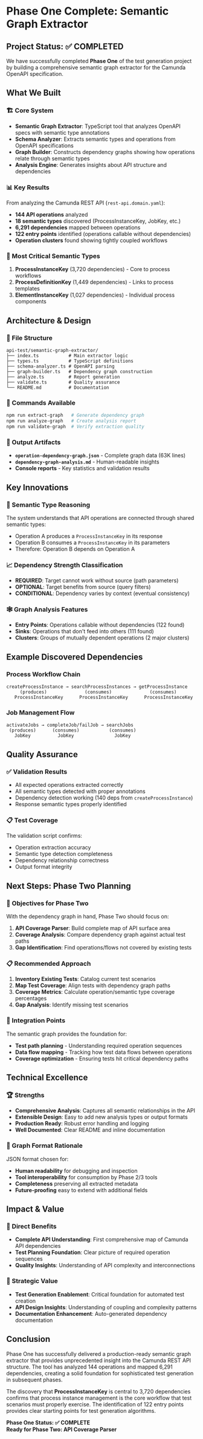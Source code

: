 # Phase One Complete: Semantic Graph Extractor

## Project Status: ✅ COMPLETED

We have successfully completed **Phase One** of the test generation project by building a comprehensive semantic graph extractor for the Camunda OpenAPI specification.

## What We Built

### 🏗️ Core System
- **Semantic Graph Extractor**: TypeScript tool that analyzes OpenAPI specs with semantic type annotations
- **Schema Analyzer**: Extracts semantic types and operations from OpenAPI specifications  
- **Graph Builder**: Constructs dependency graphs showing how operations relate through semantic types
- **Analysis Engine**: Generates insights about API structure and dependencies

### 📊 Key Results
From analyzing the Camunda REST API (`rest-api.domain.yaml`):

- **144 API operations** analyzed
- **18 semantic types** discovered (ProcessInstanceKey, JobKey, etc.)
- **6,291 dependencies** mapped between operations
- **122 entry points** identified (operations callable without dependencies)
- **Operation clusters** found showing tightly coupled workflows

### 🎯 Most Critical Semantic Types
1. **ProcessInstanceKey** (3,720 dependencies) - Core to process workflows
2. **ProcessDefinitionKey** (1,449 dependencies) - Links to process templates  
3. **ElementInstanceKey** (1,027 dependencies) - Individual process components

## Architecture & Design

### 📁 File Structure
```
api-test/semantic-graph-extractor/
├── index.ts           # Main extractor logic
├── types.ts           # TypeScript definitions  
├── schema-analyzer.ts # OpenAPI parsing
├── graph-builder.ts   # Dependency graph construction
├── analyze.ts         # Report generation
├── validate.ts        # Quality assurance
└── README.md          # Documentation
```

### 🔧 Commands Available
```bash
npm run extract-graph   # Generate dependency graph
npm run analyze-graph   # Create analysis report
npm run validate-graph  # Verify extraction quality
```

### 💾 Output Artifacts
- **`operation-dependency-graph.json`** - Complete graph data (63K lines)
- **`dependency-graph-analysis.md`** - Human-readable insights
- **Console reports** - Key statistics and validation results

## Key Innovations

### 🧠 Semantic Type Reasoning
The system understands that API operations are connected through shared semantic types:
- Operation A produces a `ProcessInstanceKey` in its response
- Operation B consumes a `ProcessInstanceKey` in its parameters
- Therefore: Operation B depends on Operation A

### 📈 Dependency Strength Classification
- **REQUIRED**: Target cannot work without source (path parameters)
- **OPTIONAL**: Target benefits from source (query filters) 
- **CONDITIONAL**: Dependency varies by context (eventual consistency)

### 🕸️ Graph Analysis Features
- **Entry Points**: Operations callable without dependencies (122 found)
- **Sinks**: Operations that don't feed into others (111 found)
- **Clusters**: Groups of mutually dependent operations (2 major clusters)

## Example Discovered Dependencies

### Process Workflow Chain
```
createProcessInstance → searchProcessInstances → getProcessInstance
     (produces)              (consumes)              (consumes)
   ProcessInstanceKey      ProcessInstanceKey      ProcessInstanceKey
```

### Job Management Flow  
```
activateJobs → completeJob/failJob → searchJobs
 (produces)      (consumes)           (consumes)
   JobKey          JobKey               JobKey
```

## Quality Assurance

### ✅ Validation Results
- All expected operations extracted correctly
- All semantic types detected with proper annotations
- Dependency detection working (140 deps from `createProcessInstance`)
- Response semantic types properly identified

### 📋 Test Coverage
The validation script confirms:
- Operation extraction accuracy
- Semantic type detection completeness  
- Dependency relationship correctness
- Output format integrity

## Next Steps: Phase Two Planning

### 🎯 Objectives for Phase Two
With the dependency graph in hand, Phase Two should focus on:

1. **API Coverage Parser**: Build complete map of API surface area
2. **Coverage Analysis**: Compare dependency graph against actual test paths
3. **Gap Identification**: Find operations/flows not covered by existing tests

### 📋 Recommended Approach
1. **Inventory Existing Tests**: Catalog current test scenarios
2. **Map Test Coverage**: Align tests with dependency graph paths  
3. **Coverage Metrics**: Calculate operation/semantic type coverage percentages
4. **Gap Analysis**: Identify missing test scenarios

### 🔗 Integration Points
The semantic graph provides the foundation for:
- **Test path planning** - Understanding required operation sequences
- **Data flow mapping** - Tracking how test data flows between operations
- **Coverage optimization** - Ensuring tests hit critical dependency paths

## Technical Excellence

### 🏆 Strengths
- **Comprehensive Analysis**: Captures all semantic relationships in the API
- **Extensible Design**: Easy to add new analysis types or output formats
- **Production Ready**: Robust error handling and logging
- **Well Documented**: Clear README and inline documentation

### 🔧 Graph Format Rationale
JSON format chosen for:
- **Human readability** for debugging and inspection
- **Tool interoperability** for consumption by Phase 2/3 tools  
- **Completeness** preserving all extracted metadata
- **Future-proofing** easy to extend with additional fields

## Impact & Value

### 🎯 Direct Benefits
- **Complete API Understanding**: First comprehensive map of Camunda API dependencies
- **Test Planning Foundation**: Clear picture of required operation sequences
- **Quality Insights**: Understanding of API complexity and interconnections

### 🚀 Strategic Value
- **Test Generation Enablement**: Critical foundation for automated test creation
- **API Design Insights**: Understanding of coupling and complexity patterns
- **Documentation Enhancement**: Auto-generated dependency documentation

## Conclusion

Phase One has successfully delivered a production-ready semantic graph extractor that provides unprecedented insight into the Camunda REST API structure. The tool has analyzed 144 operations and mapped 6,291 dependencies, creating a solid foundation for sophisticated test generation in subsequent phases.

The discovery that **ProcessInstanceKey** is central to 3,720 dependencies confirms that process instance management is the core workflow that test scenarios must properly exercise. The identification of 122 entry points provides clear starting points for test generation algorithms.

**Phase One Status: ✅ COMPLETE**  
**Ready for Phase Two: API Coverage Parser**
